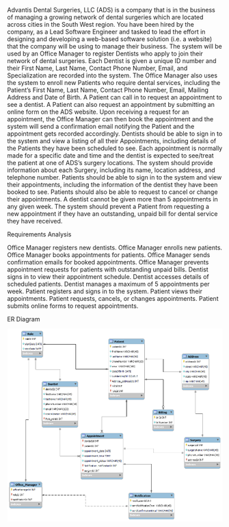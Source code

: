 Advantis Dental Surgeries, LLC (ADS) is a company that is in the business of managing a
growing network of dental surgeries which are located across cities in the South West region.
You have been hired by the company, as a Lead Software Engineer and tasked to lead
the effort in designing and developing a web-based software solution (i.e. a website) that the
company will be using to manage their business.
The system will be used by an Office Manager to register Dentists who apply to join their
network of dental surgeries. Each Dentist is given a unique ID number and their First Name,
Last Name, Contact Phone Number, Email, and Specialization are recorded into the system.
The Office Manager also uses the system to enroll new Patients who require dental services,
including the Patient’s First Name, Last Name, Contact Phone Number, Email, Mailing Address
and Date of Birth. A Patient can call in to request an appointment to see a dentist. A Patient
can also request an appointment by submitting an online form on the ADS website. Upon
receiving a request for an appointment, the Office Manager can then book the appointment
and the system will send a confirmation email notifying the Patient and the appointment gets
recorded accordingly.
Dentists should be able to sign in to the system and view a listing of all their Appointments,
including details of the Patients they have been scheduled to see. Each appointment is
normally made for a specific date and time and the dentist is expected to see/treat the
patient at one of ADS’s surgery locations. The system should provide information about each
Surgery, including its name, location address, and telephone number. Patients should be able
to sign in to the system and view their appointments, including the information of the dentist
they have been booked to see. Patients should also be able to request to cancel or change
their appointments.
A dentist cannot be given more than 5 appointments in any given week. The system should
prevent a Patient from requesting a new appointment if they have an outstanding, unpaid
bill for dental service they have received.



Requirements Analysis


Office Manager registers new dentists.
Office Manager enrolls new patients.
Office Manager books appointments for patients.
Office Manager sends confirmation emails for booked appointments.
Office Manager prevents appointment requests for patients with outstanding unpaid bills.
Dentist signs in to view their appointment schedule.
Dentist accesses details of scheduled patients.
Dentist manages a maximum of 5 appointments per week.
Patient registers and signs in to the system.
Patient views their appointments.
Patient requests, cancels, or changes appointments.
Patient submits online forms to request appointments.



ER Diagram

![img.png](img.png)
